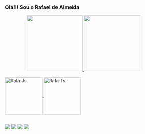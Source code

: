 ### Olá!!! Sou o Rafael de Almeida

<div align="center">
  <a href="https://github.com/RafaelDeAlmeidaDevi">
  <img height="180em" src="https://github-readme-stats.vercel.app/api?username=RafaelDeAlmeidaDev&show_icons=true&theme=react&include_all_commits=true&count_private=true"/>
  <img height="180em" src="https://github-readme-stats.vercel.app/api/top-langs/?username=RafaelDeAlmeidaDev&layout=compact&langs_count=7&theme=react"/>
</div>

<div style="display: inline_block"><br>
  <img align="center" alt="Rafa-Js"  width="120" src="https://cdn.jsdelivr.net/gh/devicons/devicon/icons/html5/html5-original-wordmark.svg">
  <img align="center" alt="Rafa-Ts"  width="120" src="https://cdn.jsdelivr.net/gh/devicons/devicon/icons/css3/css3-original-wordmark.svg">
</div>

##

<div>
    <a href="mailto:rafa.amld3f@gmail.com" target="_blank"><img src="https://img.shields.io/badge/Gmail-D14836?style=for-the-badge&logo=gmail&logoColor=white" target="_blank"></a>
    <a href="https://https://www.instagram.com/rafa.amld3f/" target="_blank"><img src="https://img.shields.io/badge/Instagram-E4405F?style=for-the-badge&logo=instagram&logoColor=white" target="_blank"></a>
    <a href="https://www.facebook.com/rafa.almeida.7528/" target="_blank"><img src="https://img.shields.io/badge/Facebook-1877F2?style=for-the-badge&logo=facebook&logoColor=white" target="_blank"></a>
    <a href="https://www.linkedin.com/in/rafael-almeida-3f/" target="_blank"><img src="https://img.shields.io/badge/LinkedIn-0077B5?style=for-the-badge&logo=linkedin&logoColor=white" target="_blank"></a>
</div>
